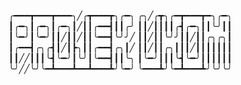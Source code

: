 
╭━━━┳━━━┳━━━╮╱╭┳━━━┳╮╭━╮    ╭╮╱╭┳╮╭━┳━━━┳━╮╭━╮
┃╭━╮┃╭━╮┃╭━╮┃╱┃┃╭━━┫┃┃╭╯    ┃┃╱┃┃┃┃╭┫╭━╮┃┃╰╯┃┃
┃╰━╯┃╰━╯┃┃╱┃┃╱┃┃╰━━┫╰╯╯╱    ┃┃╱┃┃╰╯╯┃┃╱┃┃╭╮╭╮┃
┃╭━━┫╭╮╭┫┃╱┃┣╮┃┃╭━━┫╭╮┃╱    ┃┃╱┃┃╭╮┃┃┃╱┃┃┃┃┃┃┃
┃┃╱╱┃┃┃╰┫╰━╯┃╰╯┃╰━━┫┃┃╰╮    ┃╰━╯┃┃┃╰┫╰━╯┃┃┃┃┃┃
╰╯╱╱╰╯╰━┻━━━┻━━┻━━━┻╯╰━╯    ╰━━━┻╯╰━┻━━━┻╯╰╯╰╯
